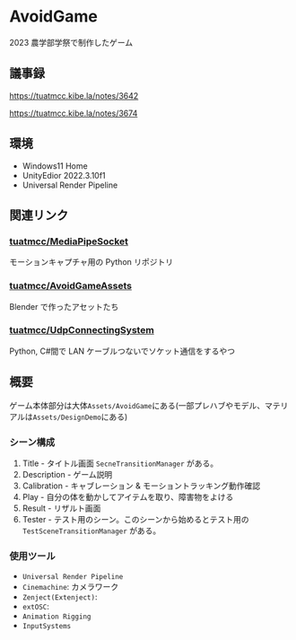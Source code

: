 # AvoidGame

2023 農学部学祭で制作したゲーム

## 議事録

<https://tuatmcc.kibe.la/notes/3642>

<https://tuatmcc.kibe.la/notes/3674>

## 環境

- Windows11 Home
- UnityEdior 2022.3.10f1
- Universal Render Pipeline

## 関連リンク

### [tuatmcc/MediaPipeSocket](https://github.com/tuatmcc/MediaPipeSocket)

モーションキャプチャ用の Python リポジトリ

### [tuatmcc/AvoidGameAssets](https://github.com/tuatmcc/AvoidGameAssets)

Blender で作ったアセットたち

### [tuatmcc/UdpConnectingSystem](https://github.com/tuatmcc/UdpConnectingSystem)

Python, C#間で LAN ケーブルつないでソケット通信をするやつ

## 概要

ゲーム本体部分は大体`Assets/AvoidGame`にある(一部プレハブやモデル、マテリアルは`Assets/DesignDemo`にある)

### シーン構成

1. Title - タイトル画面 `SecneTransitionManager` がある。
2. Description - ゲーム説明
3. Calibration - キャブレーション & モーショントラッキング動作確認
4. Play - 自分の体を動かしてアイテムを取り、障害物をよける
5. Result - リザルト画面
6. Tester - テスト用のシーン。このシーンから始めるとテスト用の `TestSceneTransitionManager` がある。

### 使用ツール

- `Universal Render Pipeline`
- `Cinemachine`: カメラワーク
- `Zenject(Extenject)`:
- `extOSC`:
- `Animation Rigging`
- `InputSystems`


